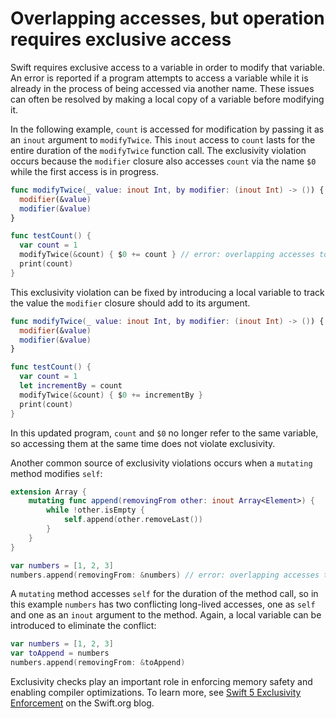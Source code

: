 # Overlapping accesses, but operation requires exclusive access

Swift requires exclusive access to a variable in order to modify that variable. An error is reported if a program attempts to access a variable while it is already in the process of being accessed via another name. These issues can often be resolved by making a local copy of a variable before modifying it.

In the following example, `count` is accessed for modification by passing it as an `inout` argument to `modifyTwice`. This `inout` access to `count` lasts for the entire duration of the `modifyTwice` function call. The exclusivity violation occurs because the `modifier` closure also accesses `count` via the name `$0` while the first access is in progress.

```swift
func modifyTwice(_ value: inout Int, by modifier: (inout Int) -> ()) {
  modifier(&value)
  modifier(&value)
}

func testCount() {
  var count = 1
  modifyTwice(&count) { $0 += count } // error: overlapping accesses to 'count', but modification requires exclusive access; consider copying to a local variable
  print(count)
}
```

This exclusivity violation can be fixed by introducing a local variable to track the value the `modifier` closure should add to its argument.

```swift
func modifyTwice(_ value: inout Int, by modifier: (inout Int) -> ()) {
  modifier(&value)
  modifier(&value)
}

func testCount() {
  var count = 1
  let incrementBy = count
  modifyTwice(&count) { $0 += incrementBy }
  print(count)
}
```

In this updated program, `count` and `$0` no longer refer to the same variable, so accessing them at the same time does not violate exclusivity.

Another common source of exclusivity violations occurs when a `mutating` method modifies `self`:

```swift
extension Array {
    mutating func append(removingFrom other: inout Array<Element>) {
        while !other.isEmpty {
            self.append(other.removeLast())
        }
    }
}

var numbers = [1, 2, 3]
numbers.append(removingFrom: &numbers) // error: overlapping accesses to 'x', but modification requires exclusive access; consider copying to a local variable
```

A `mutating` method accesses `self` for the duration of the method call, so in this example `numbers` has two conflicting long-lived accesses, one as `self` and one as an `inout` argument to the method. Again, a local variable can be introduced to eliminate the conflict:

```swift
var numbers = [1, 2, 3]
var toAppend = numbers
numbers.append(removingFrom: &toAppend)
```

Exclusivity checks play an important role in enforcing memory safety and enabling compiler optimizations. To learn more, see [Swift 5 Exclusivity Enforcement](https://www.swift.org/blog/swift-5-exclusivity/) on the Swift.org blog.